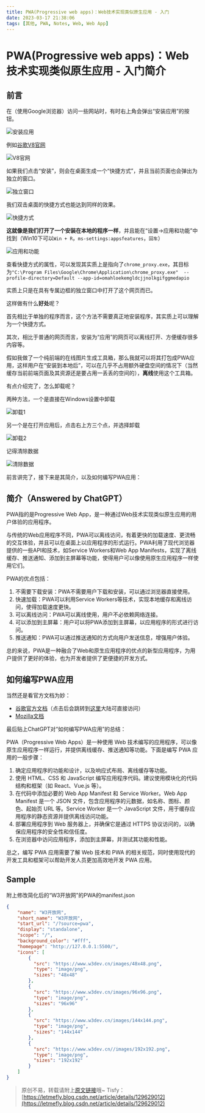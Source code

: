 ```yaml
---
title: PWA(Progressive web apps)：Web技术实现类似原生应用 - 入门
date: 2023-03-17 21:38:06
tags: [其他, PWA, Notes, Web, Web App]
---
```


# PWA(Progressive web apps)：Web技术实现类似原生应用 - 入门简介

## 前言

在（使用Google浏览器）访问一些网站时，有时右上角会弹出“安装应用”的按钮。

![安装应用](https://img-blog.csdnimg.cn/4e3c5c2f99c34fd8813e3d6bbbf73736.png)

例如[谷歌V8官网](https://v8.dev/)

![V8官网](https://img-blog.csdnimg.cn/c8d4c53fdd81461c9bc167dabf58d73c.png)

如果我们点击“安装”，则会在桌面生成一个“快捷方式”，并且当前页面也会弹出为独立的窗口。

![独立窗口](https://img-blog.csdnimg.cn/b559cb43b62344e7b9ba67200f598278.png)

我们双击桌面的快捷方式也能达到同样的效果。

![快捷方式](https://img-blog.csdnimg.cn/d294e60bacdb4cc8b48893005d6f0328.png)

**这就像是我们打开了一个安装在本地的程序一样**，并且能在“设置->应用和功能”中找到（Win10下可以```Win + R```，```ms-settings:appsfeatures```，```回车```）

![应用和功能](https://img-blog.csdnimg.cn/4265e108066443cd8166e9e83768193c.png)

查看快捷方式的属性，可以发现其实质上是指向了```chrome_proxy.exe```，其目标为```"C:\Program Files\Google\Chrome\Application\chrome_proxy.exe"  --profile-directory=Default --app-id=omahloekemgldcjjnolkgifggmedapio```

实质上只是在具有专属边框的独立窗口中打开了这个网页而已。

这样做有什么**好处**呢？

首先相比于单独的程序而言，这个方法不需要真正地安装程序，其实质上可以理解为一个快捷方式。

其次，相比于普通的网页而言，安装为“应用”的网页可以离线打开、方便缓存很多内容等。

假如我做了一个纯前端的在线图片生成工具箱，那么我就可以将其打包成PWA应用，这样用户在“安装到本地后”，可以在几乎不占用额外硬盘空间的情况下（当然缓存当前前端页面及其资源还是要占用一丢丢的空间的），**离线**使用这个工具箱。

有点介绍完了，怎么卸载呢？

两种方法，一个是直接在Windows设置中卸载

![卸载1](https://img-blog.csdnimg.cn/ea9f07d95adf490d9e91a991588922ce.png)

另一个是在打开应用后，点击右上方三个点，并选择卸载

![卸载2](https://img-blog.csdnimg.cn/756313c98c1d4ab287c04c6349df7348.png)

记得清除数据

![清除数据](https://img-blog.csdnimg.cn/1c98b0b090fb41b1b182d89f26f33888.png)

前言讲完了，接下来是其简介，以及如何编写PWA应用：

## 简介（Answered by ChatGPT）

PWA指的是Progressive Web App，是一种通过Web技术实现类似原生应用的用户体验的应用程序。

与传统的Web应用程序不同，PWA可以离线访问，有着更快的加载速度、更流畅的交互体验，并且可以在桌面上以应用程序的形式运行。PWA利用了现代浏览器提供的一些API和技术，如Service Workers和Web App Manifests，实现了离线缓存、推送通知、添加到主屏幕等功能，使得用户可以像使用原生应用程序一样使用它们。

PWA的优点包括：

1. 不需要下载安装：PWA不需要用户下载和安装，可以通过浏览器直接使用。
1. 快速加载：PWA可以利用Service Workers等技术，实现本地缓存和离线访问，使得加载速度更快。
1. 可以离线访问：PWA可以离线使用，用户不必依赖网络连接。
1. 可以添加到主屏幕：用户可以将PWA添加到主屏幕，以应用程序的形式进行访问。
1. 推送通知：PWA可以通过推送通知的方式向用户发送信息，增强用户体验。

总的来说，PWA是一种融合了Web和原生应用程序的优点的新型应用程序，为用户提供了更好的体验，也为开发者提供了更便捷的开发方式。

## 如何编写PWA应用

当然还是看官方文档为妙：

+ [谷歌官方文档](https://developers.google.com/web/progressive-web-apps)（点击后会跳转到[这里](https://web.dev/progressive-web-apps/)大陆可直接访问）
+ [Mozilla文档](https://developer.mozilla.org/en-US/docs/Web/Progressive_web_apps)

最后贴上ChatGPT对“如何编写PWA应用”的总结：

PWA（Progressive Web Apps）是一种使用 Web 技术编写的应用程序，可以像原生应用程序一样运行，并提供离线缓存、推送通知等功能。下面是编写 PWA 应用的一般步骤：

1. 确定应用程序的功能和设计，以及响应式布局、离线缓存等功能。
1. 使用 HTML、CSS 和 JavaScript 编写应用程序代码。建议使用模块化的代码结构和框架（如 React、Vue.js 等）。
1. 在代码中添加必要的 Web App Manifest 和 Service Worker。Web App Manifest 是一个 JSON 文件，包含应用程序的元数据，如名称、图标、颜色、起始页 URL 等。Service Worker 是一个 JavaScript 文件，用于缓存应用程序的静态资源并提供离线访问功能。
1. 部署应用程序到 Web 服务器上，并确保它是通过 HTTPS 协议访问的，以确保应用程序的安全性和信任度。
1. 在浏览器中访问应用程序，添加到主屏幕，并测试其功能和性能。

总之，编写 PWA 应用需要了解 Web 技术和 PWA 的相关规范，同时使用现代的开发工具和框架可以帮助开发人员更加高效地开发 PWA 应用。

## Sample

附上修改简化后的“W3开放网”的PWA的manifest.json

```json
{
    "name": "W3开放网",
    "short_name": "W3开放网",
    "start_url": "/?source=pwa",
    "display": "standalone",
    "scope": "/",
    "background_color": "#fff",
    "homepage": "http://127.0.0.1:5500/",
    "icons": [
        {
          "src": "https://www.w3dev.cn/images/48x48.png",
          "type": "image/png",
          "sizes": "48x48"
        },
        {
          "src": "https://www.w3dev.cn/images/96x96.png",
          "type": "image/png",
          "sizes": "96x96"
        },
        {
          "src": "https://www.w3dev.cn/images/144x144.png",
          "type": "image/png",
          "sizes": "144x144"
        },
        {
          "src": "https://www.w3dev.cn//images/192x192.png",
          "type": "image/png",
          "sizes": "192x192"
        }
    ]
}
```

> 原创不易，转载请附上[原文链接](https://leetcode.letmefly.xyz/2023/03/17/Other-PWA-ProgressiveWebApp-Introduction/)哦~
> Tisfy：[https://letmefly.blog.csdn.net/article/details/129629012](https://letmefly.blog.csdn.net/article/details/129629012)
